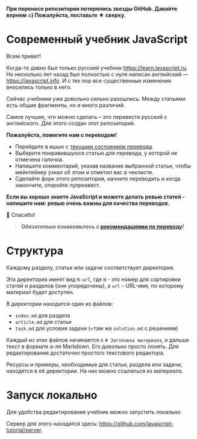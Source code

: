 **При переносе репозитория потерялись звезды GitHub. Давайте вернем =) Пожалуйста, поставьте ★ сверху.**

# Современный учебник JavaScript

Всем привет!

Когда-то давно был только русский учебник https://learn.javascript.ru. Но несколько лет назад был полностью с нуля написан английский — https://javascript.info. И с тех пор все существенные изменения вносились только в него.

Сейчас учебники уже довольно сильно разошлись. Между статьями есть общие фрагменты, но и много различий.

Самое лучшее, что можно сделать – это перевести русский с английского. Для этого создан этот репозиторий.

**Пожалуйста, помогите нам с переводом!**

- Перейдите в ишью с [текущим состоянием перевода](https://github.com/javascript-tutorial/ru.javascript.info/issues/60).
- Выберите понравившуюся статью для перевода, у которой не отмечена галочка.
- Напишите комментарий, указав название выбранной статьи, чтобы мейнтейнер узнал об этом и отметил вас в чеклисте.
- Сделайте форк этого репозитория, начните переводить и когда закончите, откройте пулреквест.

**Если вы хорошо знаете JavaScript и можете делать ревью статей - напишите нам: ревью очень важны для качества переводов.**

🎉 Спасибо!

> **Обязательно ознакомьтесь с [рекомендациями по переводу](https://github.com/javascript-tutorial/ru.javascript.info/blob/master/TRANSLATION.md)!**

# Структура

Каждому разделу, статье или задаче соответствует директория.

Эта директория имеет вид `N-url`, где `N` - это номер для сортировки статей и разделов (они упорядочены), а `url` – URL-имя, по которому материал будет доступен.

В директории находится один из файлов:

  - `index.md` для раздела
  - `article.md` для статьи
  - `task.md` для условия задачи (+там же `solution.md` с решением)

Каждый из этих файлов начинается с `# Заголовка материала`, и дальше текст в формате а-ля Markdown. Его довольно просто понять. Для редактирования достаточно простого текстового редактора.

Ресурсы и примеры, необходимые для статьи, раздела или задачи, находятся в её директории. На них можно ссылаться из материала.

# Запуск локально

Для удобства редактирования учебник можно запустить локально.

Сервер для этого находится здесь: <https://github.com/javascript-tutorial/server>. 
